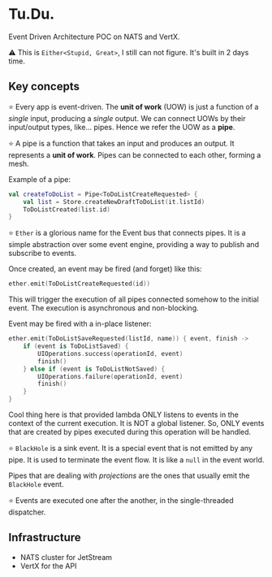 # Tu.Du.

Event Driven Architecture POC on NATS and VertX.

⚠️ This is `Either<Stupid, Great>`, I still can not figure. It's built in 2 days time.

## Key concepts

⭐️ Every app is event-driven. The **unit of work** (UOW) is just a function of a _single_ input, producing a _single_ output. We can connect UOWs by their input/output types, like... pipes. Hence we refer the UOW as a **pipe**.

⭐️ A pipe is a function that takes an input and produces an output. It represents a **unit of work**. Pipes can be connected to each other, forming a mesh.

Example of a pipe:

```kt
val createToDoList = Pipe<ToDoListCreateRequested> {
    val list = Store.createNewDraftToDoList(it.listId)
    ToDoListCreated(list.id)
}
```

⭐️ `Ether` is a glorious name for the Event bus that connects pipes. It is a simple abstraction over some event engine, providing a way to publish and subscribe to events.

Once created, an event may be fired (and forget) like this:

```kt
ether.emit(ToDoListCreateRequested(id))
```

This will trigger the execution of all pipes connected somehow to the initial event. The execution is asynchronous and non-blocking.

Event may be fired with a in-place listener:

```kt
ether.emit(ToDoListSaveRequested(listId, name)) { event, finish ->
    if (event is ToDoListSaved) {
        UIOperations.success(operationId, event)
        finish()
    } else if (event is ToDoListNotSaved) {
        UIOperations.failure(operationId, event)
        finish()
    }
}
```

Cool thing here is that provided lambda ONLY listens to events in the context of the current execution. It is NOT a global listener. So, ONLY events that are created by pipes executed during this operation will be handled.

⭐️ `BlackHole` is a sink event. It is a special event that is not emitted by any pipe. It is used to terminate the event flow. It is like a `null` in the event world.

Pipes that are dealing with _projections_ are the ones that usually emit the `BlackHole` event.

⭐️ Events are executed one after the another, in the single-threaded dispatcher.

## Infrastructure

+ NATS cluster for JetStream
+ VertX for the API
